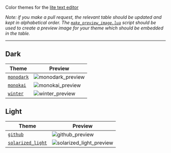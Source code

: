 Color themes for the [lite text editor](https://github.com/rxi/lite)

*Note: if you make a pull request, the relevant table should be updated and kept
in alphabetical order. The [`make_preview_image.lua`](make_preview_image.lua)
script should be used to create a preview image for your theme which should be
embedded in the table.*

---

## Dark

Theme | Preview
------|-----------------------------------------
[`monodark`](colors/monodark.lua?raw=1) | ![monodark_preview](https://user-images.githubusercontent.com/3920290/80304201-62353400-87ac-11ea-9b13-9ca1b9db0f99.png)
[`monokai`](colors/monokai.lua?raw=1) | ![monokai_preview](https://user-images.githubusercontent.com/3920290/80307643-43419c80-87c2-11ea-9f04-580d6acf6252.png)
[`winter`](colors/winter.lua?raw=1) |![winter_preview](https://user-images.githubusercontent.com/3920290/80304194-5c3f5300-87ac-11ea-9acf-33892579093e.png)

## Light

Theme | Preview
------|-----------------------------------------
[`github`](colors/github.lua?raw=1) | ![github_preview](https://user-images.githubusercontent.com/3920290/80308013-800e9300-87c4-11ea-88a7-1f56104a7423.png)
[`solarized_light`](colors/solarized_light.lua?raw=1) | ![solarized_light_preview](https://user-images.githubusercontent.com/1621631/80608663-632dc600-8a37-11ea-986c-dc8cba846ae6.png)

